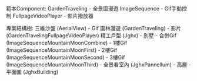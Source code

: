 範本Component:
    GardenTraveling - 全景圖漫遊
    ImageSequence - Gif手動控制
    FullpageVideoPlayer - 影片撥放器

專案結構樹:
    三維沙盤 (AerialView)
        - Gif
    園林漫遊 (GardenTraveling)
        - 影片 (GardenTravelingFullpageVideoPlayer)
    精工戶型 (Jghx)
        - 別墅  - 合併Gif (ImageSequenceMountainMoonCombine)
                - 1樓Gif (ImageSequenceMountainMoonFirst)
                - 2樓Gif (ImageSequenceMountainMoonSecond)
                - 3樓Gif (ImageSequenceMountainMoonThird)
                - 全景看室內 (JghxPannellum)
        - 高層  - 平面圖 (JghxBuilding)